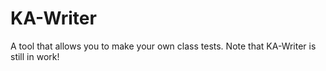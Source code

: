 # KA-Writer
A tool that allows you to make your own class tests. Note that KA-Writer is still in work!
